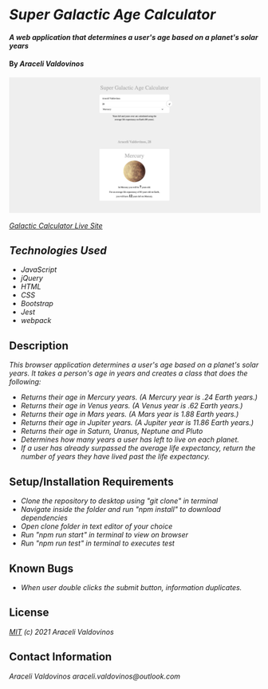 # _Super Galactic Age Calculator_

#### _A web application that determines a user's age based on a planet's solar years_

#### By _Araceli Valdovinos_

![galactic_image](gal-image.png)

_[Galactic Calculator Live Site](https://aracelivaldovinos.github.io/js-galactic-calc/)_

## _Technologies Used_

* _JavaScript_
* _jQuery_
* _HTML_
* _CSS_
* _Bootstrap_
* _Jest_
* _webpack_

## Description
_This browser application determines a user's age based on a planet's solar years. It takes a person's age in years and creates a class that does the following:_
* _Returns their age in Mercury years. (A Mercury year is .24 Earth years.)_
* _Returns their age in Venus years. (A Venus year is .62 Earth years.)_
* _Returns their age in Mars years. (A Mars year is 1.88 Earth years.)_
* _Returns their age in Jupiter years. (A Jupiter year is 11.86 Earth years.)_
* _Returns their age in Saturn, Uranus, Neptune and Pluto_
* _Determines how many years a user has left to live on each planet._
* _If a user has already surpassed the average life expectancy, return the number of years they have lived past the life expectancy._



## Setup/Installation Requirements

* _Clone the repository to desktop using "git clone" in terminal_
* _Navigate inside the folder and run "npm install" to download dependencies_
* _Open clone folder in text editor of your choice_
* _Run "npm run start" in terminal to view on browser_
* _Run "npm run test" in terminal to executes test_


## Known Bugs

* _When user double clicks the submit button, information duplicates._


## License
_[MIT](https://opensource.org/licenses/MIT) (c) 2021 Araceli Valdovinos_


## Contact Information
_Araceli Valdovinos araceli.valdovinos@outlook.com_